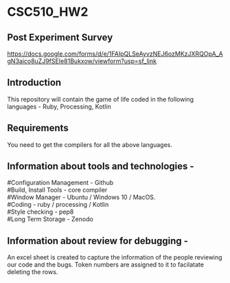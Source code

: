 # CSC510_HW2

## Post Experiment Survey
https://docs.google.com/forms/d/e/1FAIpQLSeAyvzNEJ6ozMKzJXRQOpA_AgN3aico8uZJ9fSEIe81Bukxow/viewform?usp=sf_link

## Introduction

This repository will contain the game of life coded in the following languages - Ruby, Processing, Kotlin

## Requirements

You need to get the compilers for all the above languages.

## Information about tools and technologies -  

#Configuration Management - Github  
#Build, Install Tools - core compiler  
#Window Manager - Ubuntu / Windows 10 / MacOS.   
#Coding - ruby / processing / Kotlin  
#Style checking - pep8   
#Long Term Storage - Zenodo  

## Information about review for debugging -  
An excel sheet is created to capture the information of the people reviewing our code and the bugs. Token numbers are assigned to it to facilatate deleting the rows. 
